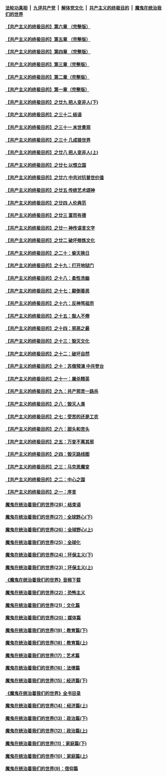 ####  [法轮功真相](../../../../basic/blob/master/README.md?t=04021001) &nbsp;|&nbsp; [九评共产党](../../../../9ping.md/blob/master/README.md?t=04021001) &nbsp;|&nbsp; [解体党文化](../../../../jtdwh.md/blob/master/README.md?t=04021001)  &nbsp;|&nbsp; [共产主义的终极目的](../../../../gczydzjmd.md/blob/master/README.md?t=04021001) &nbsp;|&nbsp; [魔鬼在统治我们的世界](../../../../mgztzwmdsj.md/blob/master/README.md?t=04021001) 

#### [【共产主义的终极目的】第六章 （完整版）](../pages/nsc422/n11428913.md?t=04021001) 

#### [【共产主义的终极目的】第五章 （完整版）](../pages/nsc422/n11428912.md?t=04021001) 

#### [【共产主义的终极目的】第四章 （完整版）](../pages/nsc422/n11428907.md?t=04021001) 

#### [【共产主义的终极目的】第三章（完整版）](../pages/nsc422/n11428848.md?t=04021001) 

#### [【共产主义的终极目的】第二章（完整版）](../pages/nsc422/n11428831.md?t=04021001) 

#### [【共产主义的终极目的】第一章（完整版）](../pages/nsc422/n11417651.md?t=04021001) 

#### [【共产主义的终极目的】之廿九 把人变非人(下)](../pages/nsc422/n11344140.md?t=04021001) 

#### [【共产主义的终极目的】之三十二 结语](../pages/nsc422/n11360535.md?t=04021001) 

#### [【共产主义的终极目的】之三十一 末世景观](../pages/nsc422/n11351129.md?t=04021001) 

#### [【共产主义的终极目的】之三十 几成狼世界](../pages/nsc422/n11348280.md?t=04021001) 

#### [【共产主义的终极目的】之廿八 把人变非人(上)](../pages/nsc422/n11340492.md?t=04021001) 

#### [【共产主义的终极目的】之廿七 以恨立国](../pages/nsc422/n11336944.md?t=04021001) 

#### [【共产主义的终极目的】之廿六 中共对抗普世价值](../pages/nsc422/n11324785.md?t=04021001) 

#### [【共产主义的终极目的】之廿五 传统艺术颂神](../pages/nsc422/n11296396.md?t=04021001) 

#### [【共产主义的终极目的】之廿四 人伦典范](../pages/nsc422/n11296397.md?t=04021001) 

#### [【共产主义的终极目的】之廿三 富而有德](../pages/nsc422/n11283598.md?t=04021001) 

#### [【共产主义的终极目的】之廿一 神传语言文字](../pages/nsc422/n11263265.md?t=04021001) 

#### [【共产主义的终极目的】之廿二 破坏修炼文化](../pages/nsc422/n11245728.md?t=04021001) 

#### [【共产主义的终极目的】之二十：偷天换日](../pages/nsc422/n11238846.md?t=04021001) 

#### [【共产主义的终极目的】之十九：打开地狱门](../pages/nsc422/n11206376.md?t=04021001) 

#### [【共产主义的终极目的】之十八：柔性洗脑](../pages/nsc422/n11199994.md?t=04021001) 

#### [【共产主义的终极目的】之十七：颠倒善恶](../pages/nsc422/n11179782.md?t=04021001) 

#### [【共产主义的终极目的】之十六：反神骂祖宗](../pages/nsc422/n11166798.md?t=04021001) 

#### [【共产主义的终极目的】之十五：毁人不倦](../pages/nsc422/n11166792.md?t=04021001) 

#### [【共产主义的终极目的】之十四：邪恶之最](../pages/nsc422/n11150249.md?t=04021001) 

#### [【共产主义的终极目的】之十三：毁灭文化](../pages/nsc422/n11135227.md?t=04021001) 

#### [【共产主义的终极目的】之十二：破坏自然](../pages/nsc422/n11135214.md?t=04021001) 

#### [【共产主义的终极目的】之十：苏俄预演 中共登台](../pages/nsc422/n11118424.md?t=04021001) 

#### [【共产主义的终极目的】之十一：屠杀精英](../pages/nsc422/n11118442.md?t=04021001) 

#### [【共产主义的终极目的】之九：共产邪灵一路杀](../pages/nsc422/n11114139.md?t=04021001) 

#### [【共产主义的终极目的】之八：毁灭人类](../pages/nsc422/n11108503.md?t=04021001) 

#### [【共产主义的终极目的】之七：受苦的还是工农](../pages/nsc422/n11101809.md?t=04021001) 

#### [【共产主义的终极目的】之六：甜头和苦头](../pages/nsc422/n11096971.md?t=04021001) 

#### [【共产主义的终极目的】之五：万变不离其邪](../pages/nsc422/n11091285.md?t=04021001) 

#### [【共产主义的终极目的】之四：毁灭路线图](../pages/nsc422/n11086284.md?t=04021001) 

#### [【共产主义的终极目的】之三：马克思魔变](../pages/nsc422/n11061941.md?t=04021001) 

#### [【共产主义的终极目的】之二：中心之国](../pages/nsc422/n11047728.md?t=04021001) 

#### [【共产主义的终极目的】之一：序言](../pages/nsc422/n11086077.md?t=04021001) 

#### [魔鬼在统治着我们的世界(28)：结束语](../pages/nsc422/n10936246.md?t=04021001) 

#### [魔鬼在统治着我们的世界(27)：全球野心(下)](../pages/nsc422/n10928319.md?t=04021001) 

#### [魔鬼在统治着我们的世界(26)：全球野心(上)](../pages/nsc422/n10900318.md?t=04021001) 

#### [魔鬼在统治着我们的世界(25)：全球化](../pages/nsc422/n10788205.md?t=04021001) 

#### [魔鬼在统治着我们的世界(24)：环保主义(下)](../pages/nsc422/n10695307.md?t=04021001) 

#### [魔鬼在统治着我们的世界(23)：环保主义(上)](../pages/nsc422/n10688613.md?t=04021001) 

#### [《魔鬼在统治着我们的世界》音频下载](../pages/nsc422/n10635553.md?t=04021001) 

#### [魔鬼在统治着我们的世界(22)：恐怖主义](../pages/nsc422/n10614727.md?t=04021001) 

#### [魔鬼在统治着我们的世界(21)：文化篇](../pages/nsc422/n10597706.md?t=04021001) 

#### [魔鬼在统治着我们的世界(20)：媒体篇](../pages/nsc422/n10586579.md?t=04021001) 

#### [魔鬼在统治着我们的世界(19)：教育篇(下)](../pages/nsc422/n10564808.md?t=04021001) 

#### [魔鬼在统治着我们的世界(18)：教育篇(上)](../pages/nsc422/n10526970.md?t=04021001) 

#### [魔鬼在统治着我们的世界(17)：艺术篇](../pages/nsc422/n10499093.md?t=04021001) 

#### [魔鬼在统治着我们的世界(16)：法律篇](../pages/nsc422/n10485969.md?t=04021001) 

#### [魔鬼在统治着我们的世界(15)：经济篇(下)](../pages/nsc422/n10469975.md?t=04021001) 

#### [《魔鬼在统治着我们的世界》全书目录](../pages/nsc422/n10464261.md?t=04021001) 

#### [魔鬼在统治着我们的世界(14)：经济篇(上)](../pages/nsc422/n10457370.md?t=04021001) 

#### [魔鬼在统治着我们的世界(13)：政治篇(下)](../pages/nsc422/n10448270.md?t=04021001) 

#### [魔鬼在统治着我们的世界(12)：政治篇(上)](../pages/nsc422/n10444576.md?t=04021001) 

#### [魔鬼在统治着我们的世界(11)：家庭篇(下)](../pages/nsc422/n10440961.md?t=04021001) 

#### [魔鬼在统治着我们的世界(10)：家庭篇(上)](../pages/nsc422/n10435448.md?t=04021001) 

#### [魔鬼在统治着我们的世界(9)：信仰篇](../pages/nsc422/n10432159.md?t=04021001) 

